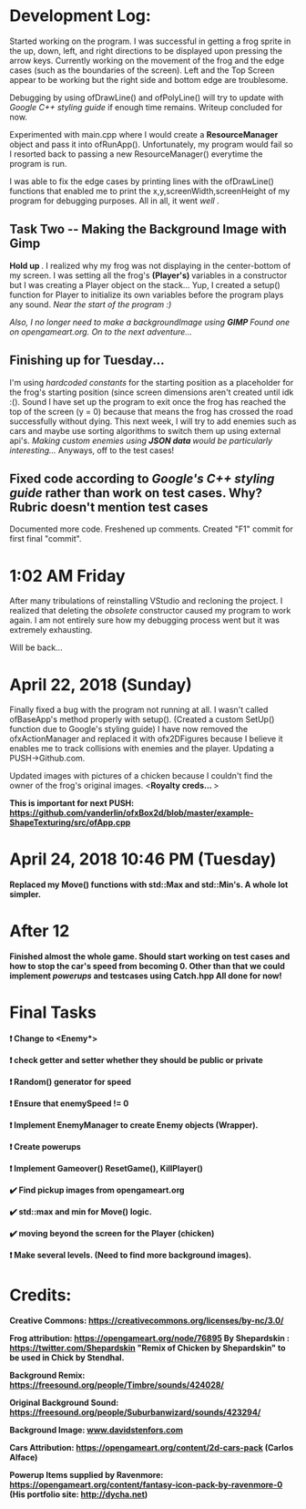 <h1> Development Log: </h1>

Started working on the program. I was successful in getting a frog sprite in the up, down, left, and right directions to be displayed upon pressing the arrow keys.
Currently working on the movement of the frog and the edge cases (such as the boundaries of the screen). Left and the Top Screen appear to be working but the right side and bottom edge are troublesome.

Debugging by using ofDrawLine() and ofPolyLine() will try to update with <i> Google C++ styling guide </i> if enough time remains. Writeup concluded for now.

Experimented with main.cpp where I would create a <b> ResourceManager </b> object and pass it into ofRunApp(). Unfortunately, my program would fail so I resorted back to
passing a new ResourceManager() everytime the program is run. 

I was able to fix the edge cases by printing lines with the ofDrawLine() functions that enabled me to print the x,y,screenWidth,screenHeight of my program for debugging purposes.
All in all, it went <i> well </i>.

<h2> Task Two -- Making the Background Image with Gimp </h2>

<b> Hold up </b>. I realized why my frog was not displaying in the center-bottom of my screen.
I was setting all the frog's <b> (Player's) </b> variables in a constructor but I was
creating a Player object on the stack... Yup, I created a setup() function for Player
to initialize its own variables before the program plays any sound. <i> Near the start
of the program :) </i>

<i> Also, I no longer need to make a backgroundImage using <b> GIMP </b> Found one on
opengameart.org. On to the next adventure... </i>


<h2> Finishing up for Tuesday... </h2>

I'm using <i> hardcoded constants </i> for the starting position as a placeholder for the frog's starting position (since screen dimensions aren't created until idk :(). Sound
I have set up the program to exit once the frog has reached the top of the screen (y = 0) because that means the frog has crossed the road successfully without dying.
This next week, I will try to add enemies such as cars and maybe use sorting algorithms to switch them up using external api's. 
<i> Making custom enemies using <b> JSON data </b> would be particularly interesting... </i> Anyways, off to the test cases!



<h2> Fixed code according to <i> Google's C++ styling guide </i> rather than work on test cases. Why? Rubric doesn't mention <b> test cases </b> </h2>

Documented more code. Freshened up comments. Created "F1" commit for first final "commit".


<h1> 1:02 AM Friday </h1>

After many tribulations of reinstalling VStudio and recloning the project. I realized that deleting the <i> obsolete </i> constructor caused my program to work again.
I am not entirely sure how my debugging process went but it was extremely exhausting.

Will be back...

<h1> April 22, 2018 (Sunday) </h1>

Finally fixed a bug with the program not running at all. I wasn't called ofBaseApp's method properly with setup(). (Created a custom SetUp() function due to Google's styling guide)
I have now removed the ofxActionManager and replaced it with ofx2DFigures because I believe it enables me to track collisions with enemies and the player.
Updating a PUSH->Github.com.

Updated images with pictures of a chicken because I couldn't find the owner of the frog's original images. <<b>Royalty creds... </b>>

<b> This is important for next PUSH: https://github.com/vanderlin/ofxBox2d/blob/master/example-ShapeTexturing/src/ofApp.cpp

<h1> April 24, 2018 10:46 PM (Tuesday) </h1>

Replaced my Move() functions with std::Max and std::Min's. A whole lot simpler.

<h1> After 12 </h1>

Finished almost the whole game. Should start working on test cases and how to stop the car's speed from becoming 0. Other than that
we could implement <i> powerups </i> and testcases using <b> Catch.hpp </b> All done for now!


<h1> Final Tasks </h1>


:heavy_exclamation_mark: Change <Enemy> to <Enemy*>

:heavy_exclamation_mark: check getter and setter whether they should be public or private

:heavy_exclamation_mark: Random() generator for speed

:heavy_exclamation_mark: Ensure that enemySpeed != 0

:heavy_exclamation_mark: Implement EnemyManager to create Enemy objects (Wrapper).

:heavy_exclamation_mark: Create powerups

:heavy_exclamation_mark: Implement Gameover() ResetGame(), KillPlayer()

:heavy_check_mark: Find pickup images from opengameart.org

:heavy_check_mark: std::max and min for Move() logic.

:heavy_check_mark: moving beyond the screen for the Player (chicken)

:heavy_exclamation_mark: Make several levels. (Need to find more background images).


<h1> Credits: </h1>

<b> Creative Commons: </b>
https://creativecommons.org/licenses/by-nc/3.0/

Frog attribution: https://opengameart.org/node/76895
By <b> Shepardskin </b>: https://twitter.com/Shepardskin
"Remix of Chicken by Shepardskin"
to be used in Chick by Stendhal.


Background Remix: https://freesound.org/people/Timbre/sounds/424028/

Original Background Sound: https://freesound.org/people/Suburbanwizard/sounds/423294/

Background Image: www.davidstenfors.com

Cars Attribution: https://opengameart.org/content/2d-cars-pack (Carlos Alface)

Powerup Items supplied by Ravenmore: https://opengameart.org/content/fantasy-icon-pack-by-ravenmore-0
(His portfolio site: http://dycha.net)




